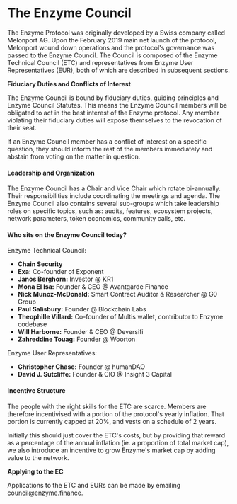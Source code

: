 # The Enzyme Council

The Enzyme Protocol was originally developed by a Swiss company called Melonport AG. Upon the February 2019 main net launch of the protocol, Melonport wound down operations and the protocol's governance was passed to the Enzyme Council. The Council is composed of the Enzyme Technical Council (ETC) and representatives from Enzyme User Representatives (EUR), both of which are described in subsequent sections.

**Fiduciary Duties and Conflicts of Interest**

The Enzyme Council is bound by fiduciary duties, guiding principles and Enzyme Council Statutes. This means the Enzyme Council members will be obligated to act in the best interest of the Enzyme protocol. Any member violating their fiduciary duties will expose themselves to the revocation of their seat.

If an Enzyme Council member has a conflict of interest on a specific question, they should inform the rest of the members immediately and abstain from voting on the matter in question.

#### Leadership and Organization

The Enzyme Council has a Chair and Vice Chair which rotate bi-annually. Their responsibilities include coordinating the meetings and agenda. The Enzyme Council also contains several sub-groups which take leadership roles on specific topics, such as: audits, features, ecosystem projects, network parameters, token economics, community calls, etc.&#x20;

#### **Who sits on the Enzyme Council today?**

Enzyme Technical Council:

* **Chain Security**
* **Exa:** Co-founder of Exponent
* **Janos Berghorn:** Investor @ KR1
* **Mona El Isa:** Founder & CEO @ Avantgarde Finance
* **Nick Munoz-McDonald:** Smart Contract Auditor & Researcher @ G0 Group
* **Paul Salisbury:** Founder @ Blockchain Labs
* **Theophille Villard:** Co-founder of Multis wallet, contributor to Enzyme codebase
* **Will Harborne:** Founder & CEO @ Deversifi
* **Zahreddine Touag:** Founder @ Woorton

Enzyme User Representatives:

* **Christopher Chase:** Founder @ humanDAO
* **David J. Sutcliffe:** Founder & CIO @ Insight 3 Capital

#### **Incentive Structure**

The people with the right skills for the ETC are scarce. Members are therefore incentivised with a portion of the protocol's yearly inflation. That portion is currently capped at 20%, and vests on a  schedule of 2 years.&#x20;

Initially this should just cover the ETC's costs, but by providing that reward as a percentage of the annual inflation (ie. a proportion of total market cap), we also introduce an incentive to grow Enzyme's market cap by adding value to the network.

**Applying to the EC**

Applications to the ETC and EURs can be made by emailing council@enzyme.finance.




